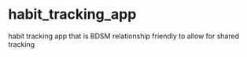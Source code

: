 # habit_tracking_app
habit tracking app that is BDSM relationship friendly to allow for shared tracking
